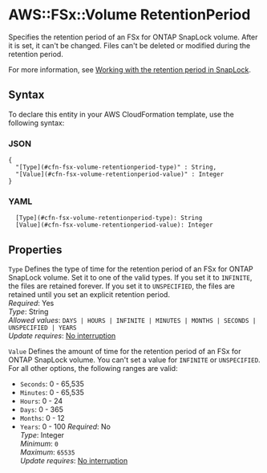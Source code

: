 # AWS::FSx::Volume RetentionPeriod<a name="aws-properties-fsx-volume-retentionperiod"></a>

Specifies the retention period of an FSx for ONTAP SnapLock volume\. After it is set, it can't be changed\. Files can't be deleted or modified during the retention period\. 

For more information, see [Working with the retention period in SnapLock](https://docs.aws.amazon.com/fsx/latest/ONTAPGuide/snaplock-retention.html)\. 

## Syntax<a name="aws-properties-fsx-volume-retentionperiod-syntax"></a>

To declare this entity in your AWS CloudFormation template, use the following syntax:

### JSON<a name="aws-properties-fsx-volume-retentionperiod-syntax.json"></a>

```
{
  "[Type](#cfn-fsx-volume-retentionperiod-type)" : String,
  "[Value](#cfn-fsx-volume-retentionperiod-value)" : Integer
}
```

### YAML<a name="aws-properties-fsx-volume-retentionperiod-syntax.yaml"></a>

```
  [Type](#cfn-fsx-volume-retentionperiod-type): String
  [Value](#cfn-fsx-volume-retentionperiod-value): Integer
```

## Properties<a name="aws-properties-fsx-volume-retentionperiod-properties"></a>

`Type`  <a name="cfn-fsx-volume-retentionperiod-type"></a>
Defines the type of time for the retention period of an FSx for ONTAP SnapLock volume\. Set it to one of the valid types\. If you set it to `INFINITE`, the files are retained forever\. If you set it to `UNSPECIFIED`, the files are retained until you set an explicit retention period\.   
*Required*: Yes  
*Type*: String  
*Allowed values*: `DAYS | HOURS | INFINITE | MINUTES | MONTHS | SECONDS | UNSPECIFIED | YEARS`  
*Update requires*: [No interruption](https://docs.aws.amazon.com/AWSCloudFormation/latest/UserGuide/using-cfn-updating-stacks-update-behaviors.html#update-no-interrupt)

`Value`  <a name="cfn-fsx-volume-retentionperiod-value"></a>
Defines the amount of time for the retention period of an FSx for ONTAP SnapLock volume\. You can't set a value for `INFINITE` or `UNSPECIFIED`\. For all other options, the following ranges are valid:   
+  `Seconds`: 0 \- 65,535
+  `Minutes`: 0 \- 65,535
+  `Hours`: 0 \- 24
+  `Days`: 0 \- 365
+  `Months`: 0 \- 12
+  `Years`: 0 \- 100
*Required*: No  
*Type*: Integer  
*Minimum*: `0`  
*Maximum*: `65535`  
*Update requires*: [No interruption](https://docs.aws.amazon.com/AWSCloudFormation/latest/UserGuide/using-cfn-updating-stacks-update-behaviors.html#update-no-interrupt)